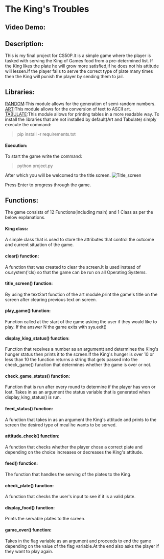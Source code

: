 # The King's Troubles
## Video Demo:  <URL HERE>
## Description:
This is my final project for CS50P.It is a simple game where the player
is tasked with serving the King of Games food from a pre-determined list.
If the King likes the plate he will grow more satisfied,if he does not his
attitude will lessen.If the player fails to serve the correct type of plate
many times then the King will punish the player by sending them to jail.
## Libraries:
[RANDOM](https://docs.python.org/3/library/random.html):This module allows for the generation of semi-random numbers.
[ART](https://pypi.org/project/art/):This module allows for the conversion of text to ASCII art.
[TABULATE](https://pypi.org/project/tabulate/):This module allows for printing tables in a more readable way.
To install the libraries that are not installed by default(Art and Tabulate) simply execute the command:
>pip install -r requirements.txt
#### Execution:
To start the game write the command:
>python project.py

After which you will be welcomed to the title screen.
![Title_screen](https://github.com/code50/108869208/assets/108869208/9f2867a8-8c8d-485e-b7ed-dd477bc9e839)


Press Enter to progress through the game.

## Functions:
The game consists of 12 Functions(including main) and 1 Class as per the below explanations.

#### King class:
A simple class that is used to store the attributes that control the outcome and current
situation of the game.

#### clear() function:
A function that was created to clear the screen.It is used instead of os.system('cls) so that
the game can be run on all Operating Systems.

#### title_screen() function:
By using the text2art function of the art module,print the game's title on the screen
after clearing previous text on screen.

#### play_game() function:
Function called at the start of the game asking the user if they would like to play.
If the answer N the game exits with sys.exit()

#### display_king_status() function:
Function that receives a number as an argumentt and determines the King's hunger status
then prints it to the screen.If the King's hunger is over 10 or less than 10
the function returns a string that gets passed into the check_game() function that
determines whether the game is over or not.

#### check_game_status() function:
Function that is run after every round to determine if the player has won or lost.
Takes in as an argument the status variable that is generated when display_king_status()
is run.

#### feed_status() function:
A function that takes in as an argument the King's attitude and prints to the screen
the desired type of meal he wants to be served.

#### attitude_check() function:
A function that checks whether the player chose a correct plate and depending on
the choice increases or decreases the King's attitude.

#### feed() function:
The function that handles the serving of the plates to the King.

#### check_plate() function:
A function that checks the user's input to see if it is a valid plate.

#### display_food() function:
Prints the servable plates to the screen.

#### game_over() function:
Takes in the flag variable as an argument and proceeds to end the game
depending on the value of the flag variable.At the end also asks the player
if they want to play again.

